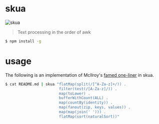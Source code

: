 # skua
![skua](https://upload.wikimedia.org/wikipedia/commons/0/0d/Stercorarius_pomarinusPCCA20070623-3985B.jpg)

> Text processing in the order of awk

```sh
$ npm install -g
```

# usage

The following is an implementation of McIlroy's [famed
one-liner](http://www.leancrew.com/all-this/2011/12/more-shell-less-egg/) in
skua.

```sh
$ cat README.md | skua "flatMap(split(/[^A-Za-z]+/)) .
                        filter(test(/[A-Za-z]/)) .
                        map(toLower) .
                        bufferWithCount(ALL) .
                        map(countBy(identity)) .
                        map(fanout(zip, keys, values)) .
                        map(map(join(' '))) .
                        flatMap(sort(naturalSort))"
```

